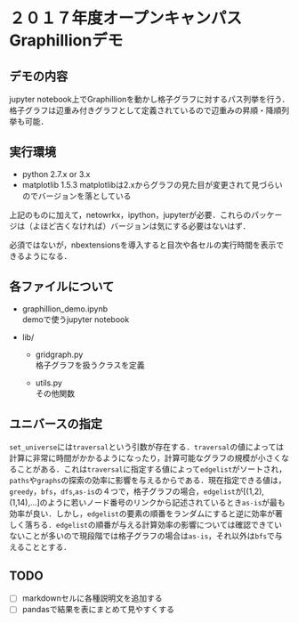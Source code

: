 # ２０１７年度オープンキャンパス Graphillionデモ

## デモの内容

jupyter notebook上でGraphillionを動かし格子グラフに対するパス列挙を行う．格子グラフは辺重み付きグラフとして定義されているので辺重みの昇順・降順列挙も可能．

## 実行環境

* python 2.7.x or 3.x
* matplotlib 1.5.3
  matplotlibは2.xからグラフの見た目が変更されて見づらいのでバージョンを落としている

上記のものに加えて，netowrkx，ipython，jupyterが必要．これらのパッケージは（よほど古くなければ）バージョンは気にする必要はないはず．

必須ではないが，nbextensionsを導入すると目次や各セルの実行時間を表示できるようになる．

## 各ファイルについて

* graphillion\_demo.ipynb  
demoで使うjupyter notebook

* lib/  
  * gridgraph.py  
  格子グラフを扱うクラスを定義

  * utils.py  
  その他関数


## ユニバースの指定

`set_universe`には`traversal`という引数が存在する．`traversal`の値によっては計算に非常に時間がかかるようになったり，計算可能なグラフの規模が小さくなることがある．これは`traversal`に指定する値によって`edgelist`がソートされ，`paths`や`graphs`の探索の効率に影響を与えるからである．現在指定できる値は，`greedy`，`bfs`，`dfs`,`as-is`の４つで，格子グラフの場合，`edgelist`が[(1,2),(1,14),...]のように若いノード番号のリンクから記述されているとき`as-is`が最も効率が良い．しかし，`edgelist`の要素の順番をランダムにすると逆に効率が著しく落ちる．`edgelist`の順番が与える計算効率の影響については確認できていないことが多いので現段階では格子グラフの場合は`as-is`，それ以外は`bfs`で与えることとする．

## TODO
- [ ] markdownセルに各種説明文を追加する
- [ ] pandasで結果を表にまとめて見やすくする

